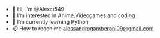 - 👋 Hi, I’m @Alexct549
- 👀 I’m interested in Anime,Videogames and coding
- 🌱 I’m currently learning Python
- 📫 How to reach me alessandrogamberoni09@gmail.com

<!---
Alexct549/Alexct549 is a ✨ special ✨ repository because its `README.md` (this file) appears on your GitHub profile.
You can click the Preview link to take a look at your changes.
--->

